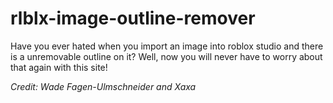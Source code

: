 # rlblx-image-outline-remover

Have you ever hated when you import an image into roblox studio and there is a unremovable outline on it? Well, now you will never have to worry about that again with this site!




*Credit: Wade Fagen-Ulmschneider and Xaxa*
